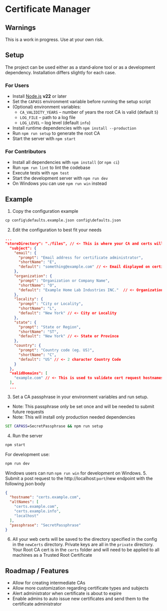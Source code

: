 # Certificate Manager

## Warnings
This is a work in progress. Use at your own risk.

## Setup

The project can be used either as a stand‑alone tool or as a development
dependency. Installation differs slightly for each case.

### For Users

- Install [Node.js](https://nodejs.org/) **v22** or later
- Set the `CAPASS` environment variable before running the setup script
- (Optional) environment variables:
  - `CA_VALIDITY_YEARS` – number of years the root CA is valid (default `5`)
  - `LOG_FILE` – path to a log file
  - `LOG_LEVEL` – log level (default `info`)
- Install runtime dependencies with `npm install --production`
- Run `npm run setup` to generate the root CA
- Start the server with `npm start`

### For Contributors

- Install all dependencies with `npm install` (or `npm ci`)
- Run `npm run lint` to lint the codebase
- Execute tests with `npm test`
- Start the development server with `npm run dev`
- On Windows you can use `npm run win` instead

## Example
1. Copy the configuration example
```cmd
cp config\defaults.example.json config\defaults.json
```
2. Edit the configuration to best fit your needs
```json
...
"storeDirectory": "./files", // <- This is where your CA and certs will be saved
  "subject": {
    "email": {
      "prompt": "Email address for certificate administrator",
      "shortName": "E",
      "default": "something@example.com" // <- Email displayed on certificates
    },
    "organization": {
      "prompt": "Organization or Company Name",
      "shortName": "O",
      "default": "Example Home Lab Industries INC."  // <- Organization or Company Name
    },
    "locality": {
      "prompt": "City or Locality",
      "shortName": "L",
      "default": "New York" // <- City or Locality
    },
    "state": {
      "prompt": "State or Region",
      "shortName": "ST",
      "default": "New York" // <- State or Province
    },
    "country": {
      "prompt": "Country code (eg. US)",
      "shortName": "C",
      "default": "US" // <- 2 character Country Code
    }
  },
  "validDomains": [
    "example.com" // <- This is used to validate cert request hostnames not alternate names
  ],
  ...
```
3. Set a CA passphrase in your environment variables and run setup.
- Note: This passphrase only be set once and will be needed to submit future requests
- Note: This will install only production needed dependencies
```cmd
SET CAPASS=SecretPassphrase && npm run setup
```
4. Run the server
```cmd
npm start
```
For development use:
```cmd
npm run dev
```
Windows users can run `npm run win` for development on Windows.
5. Submit a post request to the http://localhost:`port`/new endpoint with the following json body
```json
{
  "hostname": "certs.example.com",
  "altNames": [
    "certs.example.com",
    "certs.example.info",
    "localhost"
  ],
  "passphrase": "SecretPassphrase"
}
```
6. All your web certs will be saved to the directory specified in the config in the `newCerts` directory. Private keys are all in the `private` directory. Your Root CA cert is in the `certs` folder and will need to be applied to all machines as a Trusted Root Certificate

## Roadmap / Features
- Allow for creating intermediate CAs
- Allow more customization regarding certificate types and subjects
- Alert administrator when certificate is about to expire
- Enable admins to auto issue new certificates and send them to the certificate administrator
